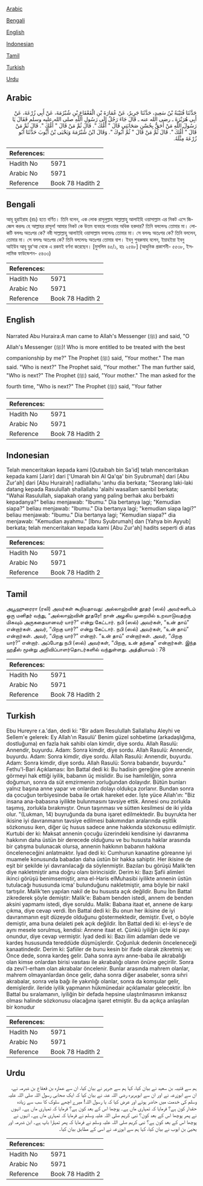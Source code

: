 [Arabic](#arabic)

[Bengali](#bengali)

[English](#english)

[Indonesian](#indonesian)

[Tamil](#tamil)

[Turkish](#turkish)

[Urdu](#urdu)

## Arabic


<div dir="rtl" lang="ar" style={{fontSize:'larger',backgroundColor:'#f8f9fa',padding:20}}>
حَدَّثَنَا قُتَيْبَةُ بْنُ سَعِيدٍ، حَدَّثَنَا جَرِيرٌ، عَنْ عُمَارَةَ بْنِ الْقَعْقَاعِ بْنِ شُبْرُمَةَ، عَنْ أَبِي زُرْعَةَ، عَنْ أَبِي هُرَيْرَةَ ـ رضى الله عنه ـ قَالَ جَاءَ رَجُلٌ إِلَى رَسُولِ اللَّهِ صلى الله عليه وسلم فَقَالَ يَا رَسُولَ اللَّهِ مَنْ أَحَقُّ بِحُسْنِ صَحَابَتِي قَالَ ‏"‏ أُمُّكَ ‏"‏‏.‏ قَالَ ثُمَّ مَنْ قَالَ ‏"‏ أُمُّكَ ‏"‏‏.‏ قَالَ ثُمَّ مَنْ قَالَ ‏"‏ أُمُّكَ ‏"‏‏.‏ قَالَ ثُمَّ مَنْ قَالَ ‏"‏ ثُمَّ أَبُوكَ ‏"‏‏.‏ وَقَالَ ابْنُ شُبْرُمَةَ وَيَحْيَى بْنُ أَيُّوبَ حَدَّثَنَا أَبُو زُرْعَةَ مِثْلَهُ‏.‏
</div>
<div style={{backgroundColor:'#f8f9fa',padding:20, marginBottom: 10}}><table> <thead> <tr> <th>References:</th> <th></th> </tr> </thead> <tbody><tr><td>Hadith No</td><td>5971</td></tr><tr><td>Arabic No</td><td>5971</td></tr><tr><td>Reference</td><td>Book 78 Hadith 2</td></tr></tbody></table></div>

## Bengali


<div dir="ltr" lang="bn" style={{fontSize:'larger',backgroundColor:'#f8f9fa',padding:20}}>
আবূ হুরাইরাহ (রাঃ) হতে বর্ণিত। তিনি বলেন, এক লোক রাসূলুল্লাহ সাল্লাল্লাহু আলাইহি ওয়াসাল্লাম এর নিকট এসে জিজ্ঞেস করলঃ হে আল্লাহর রাসূল! আমার নিকট কে উত্তম ব্যবহার পাওয়ার অধিক হকদার? তিনি বললেনঃ তোমার মা। লোকটি বললঃ অতঃপর কে? নবী সাল্লাল্লাহু আলাইহি ওয়াসাল্লাম বললেনঃ তোমার মা। সে বললঃ অতঃপর কে? তিনি বললেন, তোমার মা। সে বললঃ অতঃপর কে? তিনি বললেনঃ অতঃপর তোমার বাপ। ইবনু শুবরুমাহ বলেন, ইয়াহইয়া ইবনু আইউব আবূ যুর‘আ থেকে এ রকমই বর্ণনা করেছেন। [মুসলিম ৪৫/১, হাঃ ২৫৪৮] (আধুনিক প্রকাশনী- ৫৫৩৮, ইসলামিক ফাউন্ডেশন- ৫৪৩৩)
</div>
<div style={{backgroundColor:'#f8f9fa',padding:20, marginBottom: 10}}><table> <thead> <tr> <th>References:</th> <th></th> </tr> </thead> <tbody><tr><td>Hadith No</td><td>5971</td></tr><tr><td>Arabic No</td><td>5971</td></tr><tr><td>Reference</td><td>Book 78 Hadith 2</td></tr></tbody></table></div>

## English


<div dir="ltr" lang="en" style={{fontSize:'larger',backgroundColor:'#f8f9fa',padding:20}}>
Narrated Abu Huraira:A man came to Allah's Messenger (ﷺ) and said, "O Allah's Messenger (ﷺ)! Who is more entitled to be treated with the best companionship by me?" The Prophet (ﷺ) said, "Your mother." The man said. "Who is next?" The Prophet said, "Your mother." The man further said, "Who is next?" The Prophet (ﷺ) said, "Your mother." The man asked for the fourth time, "Who is next?" The Prophet (ﷺ) said, "Your father
</div>
<div style={{backgroundColor:'#f8f9fa',padding:20, marginBottom: 10}}><table> <thead> <tr> <th>References:</th> <th></th> </tr> </thead> <tbody><tr><td>Hadith No</td><td>5971</td></tr><tr><td>Arabic No</td><td>5971</td></tr><tr><td>Reference</td><td>Book 78 Hadith 2</td></tr></tbody></table></div>

## Indonesian


<div dir="ltr" lang="id" style={{fontSize:'larger',backgroundColor:'#f8f9fa',padding:20}}>
Telah menceritakan kepada kami [Qutaibah bin Sa'id] telah menceritakan kepada kami [Jarir] dari ['Umarah bin Al Qa'qa' bin Syubrumah] dari [Abu Zur'ah] dari [Abu Hurairah] radliallahu 'anhu dia berkata; "Seorang laki-laki datang kepada Rasulullah shallallahu 'alaihi wasallam sambil berkata; "Wahai Rasulullah, siapakah orang yang paling berhak aku berbakti kepadanya?" beliau menjawab: "Ibumu." Dia bertanya lagi; "Kemudian siapa?" beliau menjawab: "Ibumu." Dia bertanya lagi; "kemudian siapa lagi?" beliau menjawab: "Ibumu." Dia bertanya lagi; "Kemudian siapa?" dia menjawab: "Kemudian ayahmu." [Ibnu Syubrumah] dan [Yahya bin Ayyub] berkata; telah menceritakan kepada kami [Abu Zur'ah] hadits seperti di atas
</div>
<div style={{backgroundColor:'#f8f9fa',padding:20, marginBottom: 10}}><table> <thead> <tr> <th>References:</th> <th></th> </tr> </thead> <tbody><tr><td>Hadith No</td><td>5971</td></tr><tr><td>Arabic No</td><td>5971</td></tr><tr><td>Reference</td><td>Book 78 Hadith 2</td></tr></tbody></table></div>

## Tamil


<div dir="ltr" lang="ta" style={{fontSize:'larger',backgroundColor:'#f8f9fa',padding:20}}>
அபூஹுரைரா (ரலி) அவர்கள் கூறியதாவது: அல்லாஹ்வின் தூதர் (ஸல்) அவர்களிடம் ஒரு மனிதர் வந்து, “அல்லாஹ்வின் தூதரே! நான் அழகிய முறையில் உறவாடுவதற்கு மிகவும் அருகதையானவர் யார்?” என்று கேட்டார். நபி (ஸல்) அவர்கள், “உன் தாய்” என்றார்கள். அவர், “பிறகு யார்?” என்று கேட்டார். நபி (ஸல்) அவர்கள், “உன் தாய்” என்றார்கள். அவர், “பிறகு யார்?” என்றார். “உன் தாய்” என்றார்கள். அவர், “பிறகு யார்?” என்றார். அப்போது நபி (ஸல்) அவர்கள், “பிறகு, உன் தந்தை” என்றார்கள். இந்த ஹதீஸ் மூன்று அறிவிப்பாளர்தொடர்களில் வந்துள்ளது. அத்தியாயம் : 78
</div>
<div style={{backgroundColor:'#f8f9fa',padding:20, marginBottom: 10}}><table> <thead> <tr> <th>References:</th> <th></th> </tr> </thead> <tbody><tr><td>Hadith No</td><td>5971</td></tr><tr><td>Arabic No</td><td>5971</td></tr><tr><td>Reference</td><td>Book 78 Hadith 2</td></tr></tbody></table></div>

## Turkish


<div dir="ltr" lang="tr" style={{fontSize:'larger',backgroundColor:'#f8f9fa',padding:20}}>
Ebu Hureyre r.a.'dan, dedi ki: "Bir adam Resulullah Sallallahu Aleyhi ve Sellem'e gelerek: Ey Allah'ın Rasulü' Benim güzel sohbetime (arkadaşlığıma, dostluğuma) en fazla hak sahibi olan kimdir, diye sordu. Allah Rasulü: Annendir, buyurdu. Adam: Sonra kimdir, diye sordu. Allah Rasulü: Annendir, buyurdu. Adam: Sonra kimdir, diye sordu. Allah Rasulü: Annendir, buyurdu. Adam: Sonra kimdir, diye sordu. Allah Rasulü: Sonra babandır, buyurdu." Fethu'l-Bari Açıklaması: İbn Battal dedi ki: Bu hadisin gereğine göre annenin görmeyi hak ettiği iyilik, babanın üç mislidir. Bu ise hamileliğin, sonra doğumun, sonra da süt emzirmenin zorluğundan dolayıdır. Bütün bunları yalnız başına anne yapar ve onlardan dolayı oldukça zorlanır. Bundan sonra da çocuğun terbiyesinde baba ile ortak hareket eder. İşte yüce Allah'ın: "Biz insana ana-babasına iyilikte bulunmasını tavsiye ettik. Annesi onu zorlukla taşımış, zorlukla bırakmıştır. Onun taşınması ve sütten kesilmesi de iki yılda olur. "(Lukman, 14) buyruğunda da buna işaret edilmektedir. Bu buyrukta her ikisine iyi davranmanın tavsiye edilmesi bakımından aralarında eşitlik sözkonusu iken, diğer üç husus sadece anne hakkında sözkonusu edilmiştir. Kurtubi der ki: Maksat annenin çocuğu üzerindeki kendisine iyi davranma hakkının daha üstün bir derecede olduğunu ve bu hususta haklar arasında bir çatışma bulunacak olursa, annenin hakkının babanın hakkına önceleneceğini anlatmaktır. İyad dedi ki: Cumhurun kanaatine göreanne iyi muamele konusunda babadan daha üstün bir hakka sahiptir. Her ikisine de eşit bir şekilde iyi davranılacağı da söylenmiştir. Bazıları bu görüşü Malik'ten diye nakletmiştir ama doğru olanı birincisidir. Derim ki: Bazı Şafii alimleri ikinci görüşü benimsemiştir, ama el-Haris elMuhasibi iyilikte annenin üstün tutulacağı hususunda icma' bulunduğunu nakletmiştir, ama böyle bir nakil tartışılır. Malik'ten yapılan nakil de bu hususta açık değildir. Bunu İbn Battal zikrederek şöyle demiştir: Malik'e: Babam benden istedi, annem de benden aksini yapmamı istedi, diye soruldu. Malik: Babana itaat et, annene de karşı çıkma, diye cevap verdi. İbn Battal dedi ki: Bu onun her ikisine de iyi davranmanın eşit düzeyde olduğunu göstermektedir, demiştir. Evet, o böyle demiştir, ama buna delaleti pek açık değildir. İbn Battal dedi ki: el-leys'e de aynı mesele sorulmuş, kendisi: Annene itaat et. Çünkü iyiliğin üçte iki payı onundur, diye cevap vermiştir. İyad dedi ki: Bazı ilim adamları dede ve kardeş hususunda tereddüde düşmüşlerdir. Çoğunluk dedenin önceleneceği kanaatindedir. Derim ki: Şafiiler de bunu kesin bir ifade olarak zikretmiş ve: Önce dede, sonra kardeş gelir. Daha sonra aynı anne-baba ile akrabalığı olan kimse onlardan birisi vasıtası ile akrabalığı olanın önüne geçirilir. Sonra da zevi'l-erham olan akrabalar öncelenir. Bunlar arasında mahrem olanlar, mahrem olmayanlardan önce gelir, daha sonra diğer asabeler, sonra sıhri akrabalar, sonra vela bağı ile yakınlığı olanlar, sonra da komşular gelir, demişlerdir. ileride iyilik yapmanın hükmünedair açıklamalar gelecektir. İbn Battal bu sıralamanın, iyiliğin bir defada hepsine ulaştırılmasının imkansız olması halinde sözkonusu olacağına işaret etmiştir. Bu da açıkça anlaşılan bir konudur
</div>
<div style={{backgroundColor:'#f8f9fa',padding:20, marginBottom: 10}}><table> <thead> <tr> <th>References:</th> <th></th> </tr> </thead> <tbody><tr><td>Hadith No</td><td>5971</td></tr><tr><td>Arabic No</td><td>5971</td></tr><tr><td>Reference</td><td>Book 78 Hadith 2</td></tr></tbody></table></div>

## Urdu


<div dir="rtl" lang="ur" style={{fontSize:'larger',backgroundColor:'#f8f9fa',padding:20}}>
ہم سے قتیبہ بن سعید نے بیان کیا، کہا ہم سے جریر نے بیان کیا، ان سے عمارہ بن قعقاع بن شبرمہ نے، ان سے ابوزرعہ نے اور ان سے ابوہریرہ رضی اللہ عنہ نے بیان کیا کہ ایک صحابی رسول اللہ صلی اللہ علیہ وسلم کی خدمت میں حاضر ہوئے اور عرض کیا کہ یا رسول اللہ! میرے اچھے سلوک کا سب سے زیادہ حقدار کون ہے؟ فرمایا کہ تمہاری ماں ہے۔ پوچھا اس کے بعد کون ہے؟ فرمایا کہ تمہاری ماں ہے۔ انہوں نے پھر پوچھا اس کے بعد کون؟ نبی کریم صلی اللہ علیہ وسلم نے فرمایا کہ تمہاری ماں ہے۔ انہوں نے پوچھا اس کے بعد کون ہے؟ نبی کریم صلی اللہ علیہ وسلم نے فرمایا کہ پھر تمہارا باپ ہے۔ ابن شبرمہ اور یحییٰ بن ایوب نے بیان کیا، کہا ہم سے ابوزرعہ نے اسی کے مطابق بیان کیا۔
</div>
<div style={{backgroundColor:'#f8f9fa',padding:20, marginBottom: 10}}><table> <thead> <tr> <th>References:</th> <th></th> </tr> </thead> <tbody><tr><td>Hadith No</td><td>5971</td></tr><tr><td>Arabic No</td><td>5971</td></tr><tr><td>Reference</td><td>Book 78 Hadith 2</td></tr></tbody></table></div>